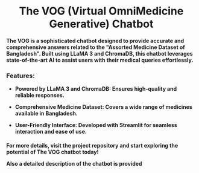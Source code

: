 <h1 align="center">
<b>The VOG (Virtual OmniMedicine Generative) Chatbot<b/>
</h1>
The VOG is a sophisticated chatbot designed to provide accurate and comprehensive answers related to the "Assorted Medicine Dataset of Bangladesh". Built using LLaMA 3 and ChromaDB, this chatbot leverages state-of-the-art AI to assist users with their medical queries effortlessly.  

<h3>
  Features:
</h3>
<p>
  
  - Powered by LLaMA 3 and ChromaDB: Ensures high-quality and reliable responses.  
  
  - Comprehensive Medicine Dataset: Covers a wide range of medicines available in Bangladesh.
  
  - User-Friendly Interface: Developed with Streamlit for seamless interaction and ease of use.
</p>

<h4>
  For more details, visit the project repository and start exploring the potential of The VOG chatbot today!  
  
  Also a detailed description of the chatbot is provided
</h4>
